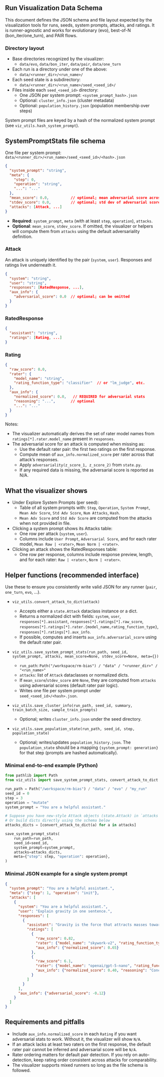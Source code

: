 ## Run Visualization Data Schema

This document defines the JSON schema and file layout expected by the visualization tools for runs, seeds, system prompts, attacks, and ratings. It is runner-agnostic and works for evolutionary (evo), best-of-N (bon_iter/one_turn), and PAIR flows.

### Directory layout

- Base directories recognized by the visualizer:
  - `data/evo`, `data/bon_iter`, `data/pair`, `data/one_turn`
- Each run is a directory under one of the above:
  - `data/<runner_dir>/<run_name>/`
- Each seed state is a subdirectory:
  - `data/<runner_dir>/<run_name>/seed_<seed_id>/`
- Files inside each `seed_<seed_id>` directory:
  - One JSON per system prompt: `<system_prompt_hash>.json`
  - Optional: `cluster_info.json` (cluster metadata)
  - Optional: `population_history.json` (population membership over steps)

System prompt files are keyed by a hash of the normalized system prompt (see `viz_utils.hash_system_prompt`).

## SystemPromptStats file schema

One file per system prompt: `data/<runner_dir>/<run_name>/seed_<seed_id>/<hash>.json`

```json
{
  "system_prompt": "string",
  "meta": {
    "step": 0,
    "operation": "string",
    "...": "..."  
  },
  "mean_score": 0.0,          // optional; mean adversarial score across attacks
  "stdev_score": 0.0,         // optional; std dev of adversarial scores across attacks
  "attacks": [Attack, ...]
}
```

- **Required**: `system_prompt`, `meta` (with at least `step`, `operation`), `attacks`.
- **Optional**: `mean_score`, `stdev_score`. If omitted, the visualizer or helpers will compute them from `attacks` using the default adversariality definition.

### Attack

An attack is uniquely identified by the pair (`system`, `user`). Responses and ratings live underneath it.

```json
{
  "system": "string",
  "user": "string",
  "responses": [RatedResponse, ...],
  "aux_info": {
    "adversarial_score": 0.0  // optional; can be omitted
  }
}
```

### RatedResponse

```json
{
  "assistant": "string",
  "ratings": [Rating, ...]
}
```

### Rating

```json
{
  "raw_score": 0.0,
  "rater": {
    "model_name": "string",
    "rating_function_type": "classifier"  // or "lm_judge", etc.
  },
  "aux_info": {
    "normalized_score": 0.0,   // REQUIRED for adversarial stats
    "reasoning": "...",       // optional
    "...": "..."
  }
}
```

Notes:
- The visualizer automatically derives the set of rater model names from `ratings[*].rater.model_name` present in `responses`.
- The adversarial score for an attack is computed when missing as:
  - Use the default rater pair: the first two ratings on the first response.
  - Compute mean of `aux_info.normalized_score` per rater across that attack’s responses.
  - Apply `adversariality(z_score_1, z_score_2)` from `state.py`.
  - If any required data is missing, the adversarial score is reported as N/A.

## What the visualizer shows

- Under Explore System Prompts (per seed):
  - Table of all system prompts with: `Step`, `Operation`, `System Prompt`, `Mean Adv Score`, `Std Adv Score`, `Num Attacks`, `Hash`.
  - `Mean Adv Score` and `Std Adv Score` are computed from the attacks when not provided in file.
- Clicking a system prompt shows its Attacks table:
  - One row per attack (`system`, `user`).
  - Columns include `User Prompt`, `Adversarial Score`, and for each rater model, `Mean Raw | <rater>`, `Mean Norm | <rater>`.
- Clicking an attack shows the RatedResponses table:
  - One row per response, columns include response preview, length, and for each rater: `Raw | <rater>`, `Norm | <rater>`.

## Helper functions (recommended interface)

Use these to ensure you consistently write valid JSON for any runner (`pair`, `one_turn`, `evo`, ...).

- `viz_utils.convert_attack_to_dict(attack)`
  - Accepts either a `state.Attack` dataclass instance or a dict.
  - Returns a normalized dict with fields: `system`, `user`, `responses[*].assistant`, `responses[*].ratings[*].raw_score`, `responses[*].ratings[*].rater.{model_name,rating_function_type}`, `responses[*].ratings[*].aux_info`.
  - If possible, computes and inserts `aux_info.adversarial_score` using the default rater pair.

- `viz_utils.save_system_prompt_stats(run_path, seed_id, system_prompt, attacks, mean_score=None, stdev_score=None, meta={})`
  - `run_path`: `Path("/workspace/rm-bias") / "data" / "<runner_dir>" / "<run_name>"`
  - `attacks`: list of `Attack` dataclasses or normalized dicts.
  - If `mean_score`/`stdev_score` are `None`, they are computed from `attacks` using adversarial scores (default rater pair logic).
  - Writes one file per system prompt under `seed_<seed_id>/<hash>.json`.

- `viz_utils.save_cluster_info(run_path, seed_id, summary, train_batch_size, sample_train_prompts)`
  - Optional; writes `cluster_info.json` under the seed directory.

- `viz_utils.save_population_state(run_path, seed_id, step, population_state)`
  - Optional; writes/updates `population_history.json`. The `population_state` should be a mapping `{system_prompt: generation}` for that step (prompts are hashed automatically).

### Minimal end-to-end example (Python)

```python
from pathlib import Path
from viz_utils import save_system_prompt_stats, convert_attack_to_dict

run_path = Path("/workspace/rm-bias") / "data" / "evo" / "my_run"
seed_id = 0
step = 3
operation = "mutate"
system_prompt = "You are a helpful assistant."

# Suppose you have new-style Attack objects (state.Attack) in `attacks`
# Or build dicts directly using the schema below
attacks_dicts = [convert_attack_to_dict(a) for a in attacks]

save_system_prompt_stats(
    run_path=run_path,
    seed_id=seed_id,
    system_prompt=system_prompt,
    attacks=attacks_dicts,
    meta={"step": step, "operation": operation},
)
```

### Minimal JSON example for a single system prompt

```json
{
  "system_prompt": "You are a helpful assistant.",
  "meta": {"step": 1, "operation": "init"},
  "attacks": [
    {
      "system": "You are a helpful assistant.",
      "user": "Explain gravity in one sentence.",
      "responses": [
        {
          "assistant": "Gravity is the force that attracts masses toward each other.",
          "ratings": [
            {
              "raw_score": 0.82,
              "rater": {"model_name": "skywork-v2", "rating_function_type": "classifier"},
              "aux_info": {"normalized_score": 0.65}
            },
            {
              "raw_score": 6.1,
              "rater": {"model_name": "openai/gpt-5-nano", "rating_function_type": "lm_judge"},
              "aux_info": {"normalized_score": 0.40, "reasoning": "Concise and accurate."}
            }
          ]
        }
      ],
      "aux_info": {"adversarial_score": -0.12}
    }
  ]
}
```

## Requirements and pitfalls

- Include `aux_info.normalized_score` in each `Rating` if you want adversarial stats to work. Without it, the visualizer will show `N/A`.
- If an attack lacks at least two raters on the first response, the default rater pair cannot be inferred and adversarial score will be `N/A`.
- Rater ordering matters for default pair detection. If you rely on auto-detection, keep rating order consistent across attacks for comparability.
- The visualizer supports mixed runners so long as the file schema is followed.


